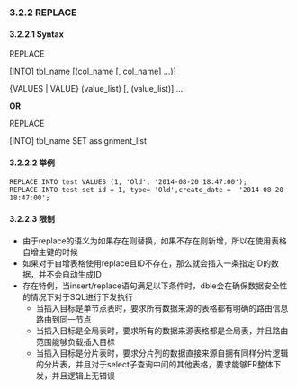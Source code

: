 ###  3.2.2 REPLACE

#### 3.2.2.1 Syntax

REPLACE 

[INTO] tbl_name [(col_name [, col_name] ...)]

{VALUES | VALUE} (value_list) [, (value_list)] ...     

**OR**
                 
REPLACE 

[INTO] tbl_name SET assignment_list

#### 3.2.2.2 举例

```
REPLACE INTO test VALUES (1, 'Old', '2014-08-20 18:47:00');
REPLACE INTO test set id = 1, type= 'Old',create_date =  '2014-08-20 18:47:00';
```

#### 3.2.2.3 限制
* 由于replace的语义为如果存在则替换，如果不存在则新增，所以在使用表格自增主键的时候
* 如果对于自增表格使用replace且ID不存在，那么就会插入一条指定ID的数据，并不会自动生成ID
* 存在特例，当insert/replace语句满足以下条件时，dble会在确保数据安全性的情况下对于SQL进行下发执行
  + 当插入目标是单节点表时，要求所有数据来源的表格都有明确的路由信息路由到同一节点
  + 当插入目标是全局表时，要求所有的数据来源表格都是全局表，并且路由范围能够负载插入目标
  + 当插入目标是分片表时，要求分片列的数据直接来源自拥有同样分片逻辑的分片表，并且对于select子查询中间的其他表格，要求能够ER整体下发，并且逻辑上无错误

